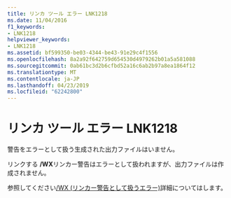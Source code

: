 ```yaml
---
title: リンカ ツール エラー LNK1218
ms.date: 11/04/2016
f1_keywords:
- LNK1218
helpviewer_keywords:
- LNK1218
ms.assetid: bf599350-be03-4344-be43-91e29c4f1556
ms.openlocfilehash: 8a2a92f642759d654530d4979262b01a5a581088
ms.sourcegitcommit: 0ab61bc3d2b6cfbd52a16c6ab2b97a8ea1864f12
ms.translationtype: MT
ms.contentlocale: ja-JP
ms.lasthandoff: 04/23/2019
ms.locfileid: "62242800"
---
```

# <a name="linker-tools-error-lnk1218"></a>リンカ ツール エラー LNK1218

警告をエラーとして扱う生成された出力ファイルはいません。

リンクする **/WX**リンカー警告はエラーとして扱われますが、出力ファイルは作成されません。

参照してください[/WX (リンカー警告として扱うエラー)](../../build/reference/wx-treat-linker-warnings-as-errors.md)詳細についてはします。